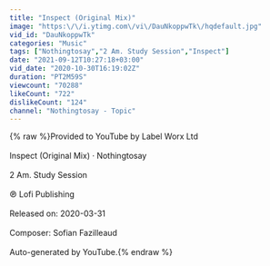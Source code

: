 ```yaml
---
title: "Inspect (Original Mix)"
image: "https:\/\/i.ytimg.com\/vi\/DauNkoppwTk\/hqdefault.jpg"
vid_id: "DauNkoppwTk"
categories: "Music"
tags: ["Nothingtosay","2 Am. Study Session","Inspect"]
date: "2021-09-12T10:27:18+03:00"
vid_date: "2020-10-30T16:19:02Z"
duration: "PT2M59S"
viewcount: "70288"
likeCount: "722"
dislikeCount: "124"
channel: "Nothingtosay - Topic"
---
```

{% raw %}Provided to YouTube by Label Worx Ltd<br /><br />Inspect (Original Mix) · Nothingtosay<br /><br />2 Am. Study Session<br /><br />℗ Lofi Publishing<br /><br />Released on: 2020-03-31<br /><br />Composer: Sofian Fazilleaud<br /><br />Auto-generated by YouTube.{% endraw %}
